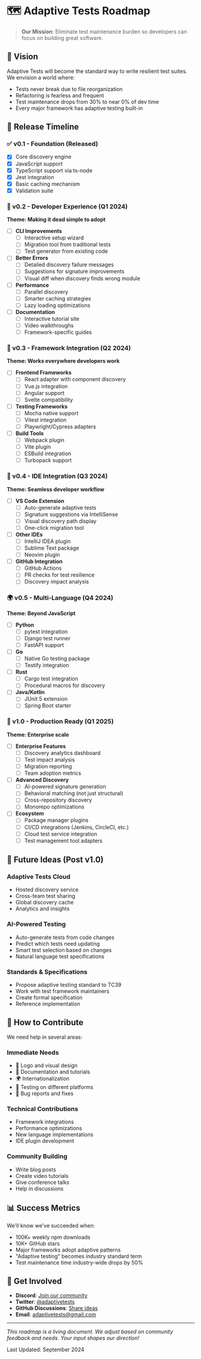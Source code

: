 # 🗺️ Adaptive Tests Roadmap

> **Our Mission**: Eliminate test maintenance burden so developers can focus on building great software.

## 🎯 Vision

Adaptive Tests will become the standard way to write resilient test suites. We envision a world where:
- Tests never break due to file reorganization
- Refactoring is fearless and frequent
- Test maintenance drops from 30% to near 0% of dev time
- Every major framework has adaptive testing built-in

## 📅 Release Timeline

### ✅ v0.1 - Foundation (Released)
- [x] Core discovery engine
- [x] JavaScript support
- [x] TypeScript support via ts-node
- [x] Jest integration
- [x] Basic caching mechanism
- [x] Validation suite

### 🚧 v0.2 - Developer Experience (Q1 2024)
**Theme: Making it dead simple to adopt**

- [ ] **CLI Improvements**
  - [ ] Interactive setup wizard
  - [ ] Migration tool from traditional tests
  - [ ] Test generator from existing code

- [ ] **Better Errors**
  - [ ] Detailed discovery failure messages
  - [ ] Suggestions for signature improvements
  - [ ] Visual diff when discovery finds wrong module

- [ ] **Performance**
  - [ ] Parallel discovery
  - [ ] Smarter caching strategies
  - [ ] Lazy loading optimizations

- [ ] **Documentation**
  - [ ] Interactive tutorial site
  - [ ] Video walkthroughs
  - [ ] Framework-specific guides

### 🎯 v0.3 - Framework Integration (Q2 2024)
**Theme: Works everywhere developers work**

- [ ] **Frontend Frameworks**
  - [ ] React adapter with component discovery
  - [ ] Vue.js integration
  - [ ] Angular support
  - [ ] Svelte compatibility

- [ ] **Testing Frameworks**
  - [ ] Mocha native support
  - [ ] Vitest integration
  - [ ] Playwright/Cypress adapters

- [ ] **Build Tools**
  - [ ] Webpack plugin
  - [ ] Vite plugin
  - [ ] ESBuild integration
  - [ ] Turbopack support

### 🚀 v0.4 - IDE Integration (Q3 2024)
**Theme: Seamless developer workflow**

- [ ] **VS Code Extension**
  - [ ] Auto-generate adaptive tests
  - [ ] Signature suggestions via IntelliSense
  - [ ] Visual discovery path display
  - [ ] One-click migration tool

- [ ] **Other IDEs**
  - [ ] IntelliJ IDEA plugin
  - [ ] Sublime Text package
  - [ ] Neovim plugin

- [ ] **GitHub Integration**
  - [ ] GitHub Actions
  - [ ] PR checks for test resilience
  - [ ] Discovery impact analysis

### 🌍 v0.5 - Multi-Language (Q4 2024)
**Theme: Beyond JavaScript**

- [ ] **Python**
  - [ ] pytest integration
  - [ ] Django test runner
  - [ ] FastAPI support

- [ ] **Go**
  - [ ] Native Go testing package
  - [ ] Testify integration

- [ ] **Rust**
  - [ ] Cargo test integration
  - [ ] Procedural macros for discovery

- [ ] **Java/Kotlin**
  - [ ] JUnit 5 extension
  - [ ] Spring Boot starter

### 🎉 v1.0 - Production Ready (Q1 2025)
**Theme: Enterprise scale**

- [ ] **Enterprise Features**
  - [ ] Discovery analytics dashboard
  - [ ] Test impact analysis
  - [ ] Migration reporting
  - [ ] Team adoption metrics

- [ ] **Advanced Discovery**
  - [ ] AI-powered signature generation
  - [ ] Behavioral matching (not just structural)
  - [ ] Cross-repository discovery
  - [ ] Monorepo optimizations

- [ ] **Ecosystem**
  - [ ] Package manager plugins
  - [ ] CI/CD integrations (Jenkins, CircleCI, etc.)
  - [ ] Cloud test service integration
  - [ ] Test management tool adapters

## 🔮 Future Ideas (Post v1.0)

### Adaptive Tests Cloud
- Hosted discovery service
- Cross-team test sharing
- Global discovery cache
- Analytics and insights

### AI-Powered Testing
- Auto-generate tests from code changes
- Predict which tests need updating
- Smart test selection based on changes
- Natural language test specifications

### Standards & Specifications
- Propose adaptive testing standard to TC39
- Work with test framework maintainers
- Create formal specification
- Reference implementation

## 🤝 How to Contribute

We need help in several areas:

### Immediate Needs
- 🎨 Logo and visual design
- 📝 Documentation and tutorials
- 🌍 Internationalization
- 🧪 Testing on different platforms
- 🐛 Bug reports and fixes

### Technical Contributions
- Framework integrations
- Performance optimizations
- New language implementations
- IDE plugin development

### Community Building
- Write blog posts
- Create video tutorials
- Give conference talks
- Help in discussions

## 📊 Success Metrics

We'll know we've succeeded when:
- 100K+ weekly npm downloads
- 10K+ GitHub stars
- Major frameworks adopt adaptive patterns
- "Adaptive testing" becomes industry standard term
- Test maintenance time industry-wide drops by 50%

## 💬 Get Involved

- **Discord**: [Join our community](https://discord.gg/adaptive-tests)
- **Twitter**: [@adaptivetests](https://twitter.com/adaptivetests)
- **GitHub Discussions**: [Share ideas](https://github.com/anon57396/adaptive-tests/discussions)
- **Email**: adaptivetests@gmail.com

---

*This roadmap is a living document. We adjust based on community feedback and needs. Your input shapes our direction!*

Last Updated: September 2024